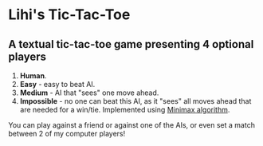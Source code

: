 # Lihi's Tic-Tac-Toe 
## A textual tic-tac-toe game presenting 4 optional players

1. **Human**.
2. **Easy** - easy to beat AI. 
3. **Medium** - AI that "sees" one move ahead. 
4. **Impossible** - no one can beat this AI, as it "sees" all moves ahead that are needed for a win/tie. Implemented using [Minimax algorithm](https://en.wikipedia.org/wiki/Minimax).

You can play against a friend or against one of the AIs, or even set a match between 2 of my computer players!
